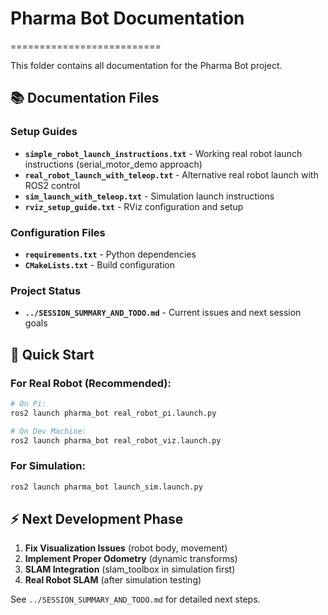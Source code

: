 # Pharma Bot Documentation
==========================

This folder contains all documentation for the Pharma Bot project.

## 📚 Documentation Files

### Setup Guides
- **`simple_robot_launch_instructions.txt`** - Working real robot launch instructions (serial_motor_demo approach)
- **`real_robot_launch_with_teleop.txt`** - Alternative real robot launch with ROS2 control
- **`sim_launch_with_teleop.txt`** - Simulation launch instructions
- **`rviz_setup_guide.txt`** - RViz configuration and setup

### Configuration Files  
- **`requirements.txt`** - Python dependencies
- **`CMakeLists.txt`** - Build configuration

### Project Status
- **`../SESSION_SUMMARY_AND_TODO.md`** - Current issues and next session goals

## 🚀 Quick Start

### For Real Robot (Recommended):
```bash
# On Pi:
ros2 launch pharma_bot real_robot_pi.launch.py

# On Dev Machine:
ros2 launch pharma_bot real_robot_viz.launch.py
```

### For Simulation:
```bash
ros2 launch pharma_bot launch_sim.launch.py
```

## ⚡ Next Development Phase

1. **Fix Visualization Issues** (robot body, movement)
2. **Implement Proper Odometry** (dynamic transforms)  
3. **SLAM Integration** (slam_toolbox in simulation first)
4. **Real Robot SLAM** (after simulation testing)

See `../SESSION_SUMMARY_AND_TODO.md` for detailed next steps.
